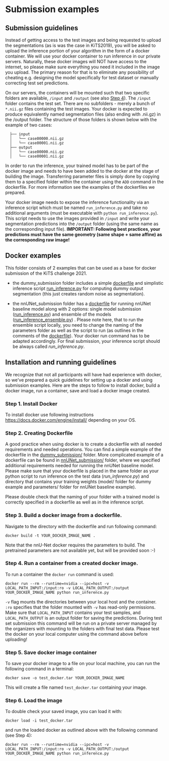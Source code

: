 # Submission examples

## Submission guidelines

Instead of getting access to the test images and being requested to upload the segmentations (as is was the case in 
KiTS2019), you will be asked to upload the inference portion of your algorithm in the form of a docker container. We 
will use your docker container to run inference in our private servers. Naturally, these docker images will
NOT have access to the internet, so please make sure everything you need it included in the image you upload. 
The primary reason for that is to eliminate 
any possibility of cheating e.g. designing the model specifically for test dataset or manually correcting test set 
predictions.

On our servers, the containers will be mounted such that two specific folders are available, `/input` and `/output` (see also [Step 4](#step-4-run-a-container-from-a-created-docker-image)).
The `/input` folder contains the test set. There are no subfolders - 
  merely a bunch of `*.nii.gz` files containing the test images. Your docker is expected to produce equivalently 
  named segmentation files (also ending with .nii.gz) in the /output folder. The structure of those folders is shown 
  below with the example of two cases: 
  
      ├── input
      │   └── case00000.nii.gz
      │   └── case00001.nii.gz
      ├── output
      │   └── case00000.nii.gz
      │   └── case00001.nii.gz


In order to run the inference, your trained model has to be part of the docker image and needs to have been added to 
the docker at the stage of building the image. Transferring parameter files is simply done by copying them to a 
specified folder within the container using the `ADD` command in the dockerfile.
For more information see the examples of the dockerfiles we prepared.

Your docker image needs to expose the inference functionality via an inference script which must be named 
`run_inference.py` and take no additional arguments (must be executable with `python run_inference.py`). 
This script needs to use the images
provided in `/input` and write your segmentation predictions into the `/output` folder (using the same name as the 
corresponding input file). **IMPORTANT: Following best practices, your predictions must have the same geometry 
(same shape + same affine) as the corresponding raw image!**

## Docker examples

This folder consists of 2 examples that can be used as a base for docker submission of the KiTS challenge 2021.

- the dummy_submission folder includes
  a simple [dockerfile](dummy_submission/Dockerfile)
  and simplistic inference
  script [run_inference.py](dummy_submission/run_inference.py)
  for computing dummy output segmentation (this just creates random noise as segmentation).

- the nnUNet_submission folder has
  a [dockerfile](nnU-Net_baseline/Dockerfile) for
  running nnUNet baseline model along with 2 options: single model
  submission ([run_inference.py](nnUNet_submission/run_inference.py))
  and ensemble of the
  models ([run_inference_ensemble.py](nnUNet_submission/run_inference_ensembling.py))
  . Please note here, that to run the ensemble script locally, you need to change the naming of the parameters folder as
  well as the script to run (as outlines in the comments of
  the [dockerfile](nnUNet_submission/Dockerfile)).
  Your docker run command has to be adapted accordingly. For final submission, your inference script should be
  always called *run_inference.py*.

## Installation and running guidelines

We recognize that not all participants will have had experience with docker, so we've prepared a quick guidelines for
setting up a docker and using submission examples. Here are the steps to follow to install docker, build a docker image,
run a container, save and load a docker image created.

### Step 1. Install Docker

To install docker use following instructions https://docs.docker.com/engine/install/ depending on your OS.

### Step 2. Creating Dockerfile

A good practice when using docker is to create a dockerfile with all needed requirements and needed operations. You can
find a simple example of the dockerfile in
the [dummy_submission/](dummy_submission) folder.
More complicated example of a dockerfile can be found
in [nnUNet_submission/](nnUNet_submission) folder,
where we specified additional requirements needed for running the nnUNet baseline model. Please make sure that your
dockerfile is placed in the same folder as your python script to run inference on the test data
(*run_inference.py*) and directory that contains your training weights (model/ folder for dummy example and parameters/
folder for nnUNet baseline example).

Please double check that the naming of your folder with a trained model is correctly specified in a dockerfile as well
as in the inference script.

### Step 3. Build a docker image from a dockerfile.

Navigate to the directory with the dockerfile and run following command:

```console
docker build -t YOUR_DOCKER_IMAGE_NAME .
```

Note that the nnU-Net docker requires the parameters to build. The pretrained parameters are not available yet, but will be provided soon :-)

### Step 4. Run a container from a created docker image.

To run a container the `docker run` command is used:

```console
docker run --rm --runtime=nvidia --ipc=host -v LOCAL_PATH_INPUT:/input:ro -v LOCAL_PATH_OUTPUT:/output YOUR_DOCKER_IMAGE_NAME python run_inference.py
```

`-v` flag mounts the directories between your local host and the container. `:ro` specifies that the folder mounted 
with `-v` has read-only permissions. Make sure that `LOCAL_PATH_INPUT` contains your test samples,
and `LOCAL_PATH_OUTPUT` is an output folder for saving the predictions. During test set submission this command will 
be run on a private server managed by the organizers with mounting to the folders with final test data. Please test 
the docker on your local computer using the command above before uploading!

<!---
### (Optional) Step 5. Running script within the container
To run any additional scripts, you can execute the following line **within the container**:
```console
python run_inference.py
```
"""
-->

### Step 5. Save docker image container

To save your docker image to a file on your local machine, you can run the following command in a terminal:

```console
docker save -o test_docker.tar YOUR_DOCKER_IMAGE_NAME
```

This will create a file named `test_docker.tar` containing your image.

### Step 6. Load the image

To double check your saved image, you can load it with:

```console
docker load -i test_docker.tar
```

and run the loaded docker as outlined above with the following command (see Step 4):

```console
docker run --rm --runtime=nvidia --ipc=host -v LOCAL_PATH_INPUT:/input:ro -v LOCAL_PATH_OUTPUT:/output YOUR_DOCKER_IMAGE_NAME python run_inference.py
```